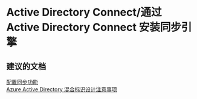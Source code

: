 <properties
    pageTitle="active directory connect/install sync engine through active directory connect"
    description="Active Directory Connect/通过 Active Directory Connect 安装同步引擎"
    service="microsoft.activedirectory"
    resource="activedirectory"
    authors="aashu"
    displayOrder=""
    selfHelpType="generic"
    supportTopicIds="32404461"
    resourceTags=""
    productPesIds="14785"
    cloudEnvironments="public"
/>


# Active Directory Connect/通过 Active Directory Connect 安装同步引擎


## **建议的文档**
[配置同步功能](https://azure.microsoft.com/documentation/articles/active-directory-aadconnect/#configure-sync-features)<br>
[Azure Active Directory 混合标识设计注意事项](https://azure.microsoft.com/documentation/articles/active-directory-hybrid-identity-design-considerations-overview/)



<!--HONumber=Jul16_HO4-->



